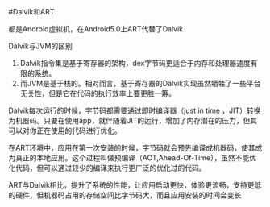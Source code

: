 #Dalvik和ART

都是Android虚拟机，在Android5.0上ART代替了Dalvik

Dalvik与JVM的区别

1. Dalvik指令集是基于寄存器的架构，dex字节码更适合于内存和处理器速度有限的系统。
2. 而JVM是基于栈的。相对而言，基于寄存器的Dalvik实现虽然牺牲了一些平台无关性，但是它在代码的执行效率上要更胜一筹。



Dalvik每次运行的时候，字节码都需要通过即时编译器（just in time ，JIT）转换为机器码。只要在使用app，就伴随着JIT的运行，增加了内存潜在的压力，但其可以对你正在使用的代码进行优化。

在ART环境中，应用在第一次安装的时候，字节码就会预先编译成机器码，使其成为真正的本地应用。这个过程叫做预编译（AOT,Ahead-Of-Time），虽然不能优化代码，但可以通过较少的编译来执行更广泛的优化过的代码。

ART与Dalvik相比，提升了系统的性能，让应用启动更快，体验更流畅，支持更低的硬件，但机器码占用的存储空间比字节码大，而且应用安装的时间会变长